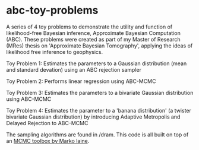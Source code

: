 # abc-toy-problems
A series of 4 toy problems to demonstrate the utility and function of likelihood-free Bayesian inference, Approximate Bayesian Computation (ABC). These problems were created as part of my Master of Research (MRes) thesis on 'Approximate Bayesian Tomography', applying the ideas of likelihood free inference to geophysics.

Toy Problem 1: Estimates the parameters to a Gaussian distribution (mean and standard devation) using an ABC rejection sampler

Toy Problem 2: Performs linear regression using ABC-MCMC

Toy Problem 3: Estimates the parameters to a bivariate Gaussian distribution using ABC-MCMC

Toy Problem 4: Estimates the parameter to a 'banana distribution' (a twister bivariate Gaussian distribution) by introducing Adaptive Metropolis and Delayed Rejection to ABC-MCMC

The sampling algorithms are found in /dram. This code is all built on top of an [MCMC toolbox by Marko laine](http://helios.fmi.fi/~lainema/mcmc/).
